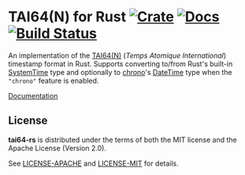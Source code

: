 # TAI64(N) for Rust [![Crate][crate-image]][crate-link] [![Docs][docs-image]][docs-link] [![Build Status][build-image]][build-link]

[crate-image]: https://img.shields.io/crates/v/tai64.svg
[crate-link]: https://crates.io/crates/tai64
[docs-image]: https://docs.rs/tai64/badge.svg
[docs-link]: https://docs.rs/tai64/
[build-image]: https://travis-ci.org/tarcieri/tai64-rs.svg?branch=master
[build-link]: https://travis-ci.org/tarcieri/tai64-rs

An implementation of the [TAI64(N)] (*Temps Atomique International*) timestamp
format in Rust. Supports converting to/from Rust's built-in [SystemTime] type
and optionally to [chrono]'s [DateTime] type when the `"chrono"` feature is
enabled.

[Documentation][docs-link]

[TAI64(N)]: https://cr.yp.to/libtai/tai64.html
[SystemTime]: https://doc.rust-lang.org/std/time/struct.SystemTime.html
[chrono]: https://github.com/chronotope/chrono
[DateTime]: https://docs.rs/chrono/0.4.0/chrono/struct.DateTime.html

## License

**tai64-rs** is distributed under the terms of both the MIT license and the
Apache License (Version 2.0).

See [LICENSE-APACHE](LICENSE-APACHE) and [LICENSE-MIT](LICENSE-MIT) for details.
